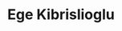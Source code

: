 ---
layout: page
name: Ege Kibrislioglu - PhD 2024 (prepared under superv. V Frouin, JF Mangin, A Grigis)
title: Ege Kibrislioglu
position: gradstudent
avatar:
joined: 2024
---
